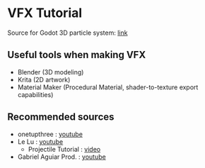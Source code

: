 # VFX Tutorial

Source for Godot 3D particle system: [link](https://docs.godotengine.org/en/stable/tutorials/3d/particles/index.html)

## Useful tools when making VFX
- Blender (3D modeling)
- Krita (2D artwork)
- Material Maker (Procedural Material, shader-to-texture export capabilities)

## Recommended sources

- onetupthree : [youtube](https://www.youtube.com/@onetupthree)
- Le Lu : [youtube](https://www.youtube.com/@Le_x_Lu)
   - Projectile Tutorial : [video](https://www.youtube.com/watch?v=74XywaLGO5Q&t=2047s)
- Gabriel Aguiar Prod. : [youtube](https://www.youtube.com/@GabrielAguiarProd/videos)
